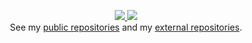 <p align="center">
    <a href="https://github.com/tsaglam/">
        <img src="https://github-readme-stats.vercel.app/api?username=tsaglam&count_private=true&show_icons=true&theme=vue&bg_color=27282200&text_color=6c7884&hide_rank=false&line_height=30&show=reviews" />
    </a>
    <a href="https://github.com/tsaglam/">
        <img src="https://github-readme-stats.vercel.app/api/top-langs/?username=tsaglam&theme=vue&bg_color=27282200&text_color=6c7884&hide_title=true&show_icons=true&langs_count=10&hide=c,makefile,python,shell&line_height=29" />
    </a>
    <br>
    See my <a href="https://github.com/tsaglam?tab=repositories&type=source">public repositories</a> and my <a href="https://github.com/stars/tsaglam/lists/projects-i-work-ed-on">external repositories</a>.
</p>
